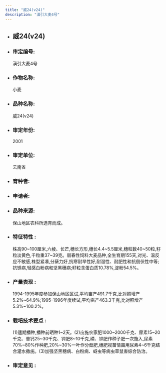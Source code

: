 ```yaml
---
title: "威24(v24)"
description: "滇引大麦4号"
---
```

* ## 威24(v24)
* ###  审定编号:  
   滇引大麦4号

*  ### 作物名称:  
   小麦

*   ###  品种名称: 
    威24(v24)

*   ### 审定年份: 
    2001

*   ### 审定单位:  
    云南省

*   ### 育种者:  
    

*   ### 申请者:  
    

*   ### 品种来源:  
    保山地区农科所选育而成。

*   ### 特征特性 : 
    株高90~100厘米,六棱、长芒,穗长方形,穗长4.4~5.5厘米,穗粒数40~50粒,籽粒淡黄色,千粒重37~39克。弱春性饲料大麦品种,全生育期155天,对光、温反应不敏感,株型紧凑,分蘖力好,抗寒耐旱性好,耐湿性、耐肥性和抗倒伏性中等;抗锈病,轻感白粉病和坚黑穗病;籽粒含蛋白质10.78%,淀粉54.5%。

*   ### 产量表现 : 
    1994-1995年度参加保山地区区试,平均亩产491.7千克,比对照增产5.2%~64.9%;1995-1996年度续试,平均亩产463.3千克,比对照增产5.3%~100.2%。

*   ### 栽培技术要点 : 
    (1)适期播种,播种前晒种1~2天。(2)亩施农家肥1000~2000千克、尿素15~20千克、普钙25~30千克、钾肥8~10千克,磷、钾肥作种子肥一次施入,尿素70%~80%作种肥,20%~30%一叶作分蘖肥,穗肥视苗情亩用尿素4~6千克结合灌水撒施。(3)加强坚黑穗病、白粉病、蚜虫等病虫草鼠害综合防治。

*   ### 审定意见 : 
    
